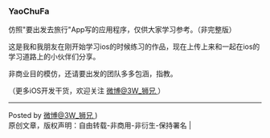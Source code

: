 ### YaoChuFa
仿照"要出发去旅行"App写的应用程序，仅供大家学习参考。（非完整版）

这是我和我朋友在刚开始学习ios的时候练习的作品，现在上传上来和一起在ios的学习道路上的小伙伴们分享。

非商业目的模仿，还请要出发的团队多多包涵，指教。

（更多iOS开发干货，欢迎关注  [微博@3W_狮兄 ](http://weibo.com/hanjunzhao/) ）

----------
Posted by  [微博@3W_狮兄 ](http://weibo.com/hanjunzhao/))  
原创文章，版权声明：自由转载-非商用-非衍生-保持署名 | 
